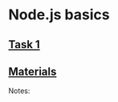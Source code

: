 # Node.js basics

## [Task 1](https://github.com/AlreadyBored/nodejs-assignments/blob/main/assignments/nodejs-basics/assignment.md)

## [Materials](https://github.com/rolling-scopes-school/tasks/blob/master/node/modules/nodejs-basics/README.md)

Notes: 

